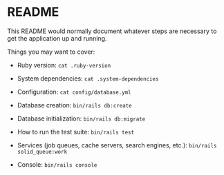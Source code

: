 # README

This README would normally document whatever steps are necessary to get the
application up and running.

Things you may want to cover:

* Ruby version: `cat .ruby-version`

* System dependencies: `cat .system-dependencies`

* Configuration: `cat config/database.yml`

* Database creation: `bin/rails db:create`

* Database initialization: `bin/rails db:migrate`

* How to run the test suite: `bin/rails test`

* Services (job queues, cache servers, search engines, etc.): `bin/rails solid_queue:work`

* Console: `bin/rails console`
